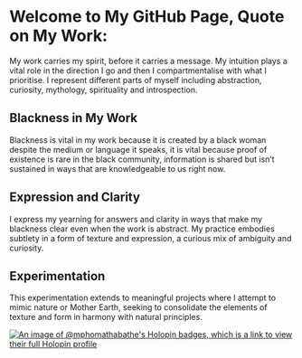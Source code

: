 # Welcome to My GitHub Page, Quote on My Work:

My work carries my spirit, before it carries a message. My intuition plays a vital role in the direction I go and then I compartmentalise with what I prioritise. I represent different parts of myself including abstraction, curiosity, mythology, spirituality and introspection.

## Blackness in My Work

Blackness is vital in my work because it is created by a black woman despite the medium or language it speaks, it is vital because proof of existence is rare in the black community, information is shared but isn’t sustained in ways that are knowledgeable to us right now. 

## Expression and Clarity

I express my yearning for answers and clarity in ways that make my blackness clear even when the work is abstract. My practice embodies subtlety in a form of texture and expression, a curious mix of ambiguity and curiosity. 

## Experimentation

This experimentation extends to meaningful projects where I attempt to mimic nature or Mother Earth, seeking to consolidate the elements of texture and form in harmony with natural principles.


[![An image of @mphomathabathe's Holopin badges, which is a link to view their full Holopin profile](https://holopin.me/mphomathabathe)](https://holopin.io/@mphomathabathe)


